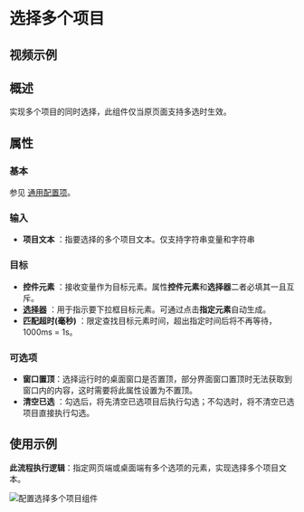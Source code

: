 # 选择多个项目

## 视频示例

## 概述

实现多个项目的同时选择，此组件仅当原页面支持多选时生效。

## 属性

### 基本

参见 [通用配置项](../Appendix/CommonConfigurationItems.md)。

### 输入

- **项目文本** ：指要选择的多个项目文本。仅支持字符串变量和字符串

### 目标

- **控件元素** ：接收变量作为目标元素。属性**控件元素**和**选择器**二者必填其一且互斥。
- **[选择器](../Appendix/Selector.md?_v=v2020.4)** ：用于指示要下拉框目标元素。可通过点击**指定元素**自动生成。
- **匹配超时(毫秒)** ：限定查找目标元素时间，超出指定时间后将不再等待，1000ms = 1s。

### 可选项

- **窗口置顶**：选择运行时的桌面窗口是否置顶，部分界面窗口置顶时无法获取到窗口内的内容，这时需要将此属性设置为不置顶。
- **清空已选** ：勾选后，将先清空已选项目后执行勾选；不勾选时，将不清空已选项目直接执行勾选。

## 使用示例

**此流程执行逻辑**：指定网页端或桌面端有多个选项的元素，实现选择多个项目文本。

![配置选择多个项目组件](https://docimages.blob.core.chinacloudapi.cn/images/Activities/selectMultipleItems1.png)
